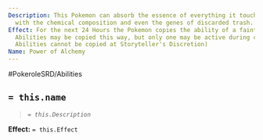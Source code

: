 ```yaml
---
Description: This Pokemon can absorb the essence of everything it touches, fusing
  with the chemical composition and even the genes of discarded trash.
Effect: For the next 24 Hours the Pokemon copies the ability of a fainted foe. Multiple
  Abilities may be copied this way, but only one may be active during combat. (Certain
  Abilities cannot be copied at Storyteller's Discretion)
Name: Power of Alchemy
---
```


#PokeroleSRD/Abilities

## `= this.name`

> *`= this.Description`*

**Effect:** `= this.Effect`
